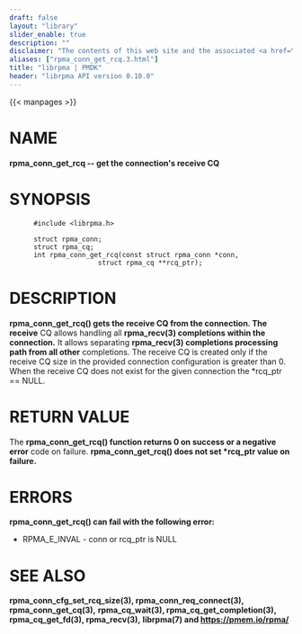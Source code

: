 ```yaml
---
draft: false
layout: "library"
slider_enable: true
description: ""
disclaimer: "The contents of this web site and the associated <a href=\"https://github.com/pmem\">GitHub repositories</a> are BSD-licensed open source."
aliases: ["rpma_conn_get_rcq.3.html"]
title: "librpma | PMDK"
header: "librpma API version 0.10.0"
---
```

{{< manpages >}}

[comment]: <> (SPDX-License-Identifier: BSD-3-Clause)
[comment]: <> (Copyright 2020, Intel Corporation)

NAME
====

**rpma\_conn\_get\_rcq \-- get the connection\'s receive CQ**

SYNOPSIS
========

          #include <librpma.h>

          struct rpma_conn;
          struct rpma_cq;
          int rpma_conn_get_rcq(const struct rpma_conn *conn,
                          struct rpma_cq **rcq_ptr);

DESCRIPTION
===========

**rpma\_conn\_get\_rcq() gets the receive CQ from the connection. The
receive** CQ allows handling all **rpma\_recv(3) completions within the
connection.** It allows separating **rpma\_recv(3) completions
processing path from all other** completions. The receive CQ is created
only if the receive CQ size in the provided connection configuration is
greater than 0. When the receive CQ does not exist for the given
connection the \*rcq\_ptr == NULL.

RETURN VALUE
============

The **rpma\_conn\_get\_rcq() function returns 0 on success or a negative
error** code on failure. **rpma\_conn\_get\_rcq() does not set
\*rcq\_ptr value on failure.**

ERRORS
======

**rpma\_conn\_get\_rcq() can fail with the following error:**

-   RPMA\_E\_INVAL - conn or rcq\_ptr is NULL

SEE ALSO
========

**rpma\_conn\_cfg\_set\_rcq\_size(3), rpma\_conn\_req\_connect(3),
rpma\_conn\_get\_cq(3),** **rpma\_cq\_wait(3),
rpma\_cq\_get\_completion(3), rpma\_cq\_get\_fd(3), rpma\_recv(3),**
**librpma(7) and https://pmem.io/rpma/**
